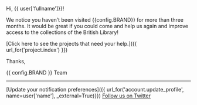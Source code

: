 Hi, {{ user['fullname']}}!

We notice you haven’t been visited {{config.BRAND}} for more than three months.
It would be great if you could come and help us again and improve access to the
collections of the British Library!

[Click here to see the projects that need your help.]({{ url_for('project.index') }})

Thanks,

{{ config.BRAND }} Team

***
[Update your notification preferences]({{ url_for('account.update_profile', name=user['name'], _external=True)}})
[Follow us on Twitter](http://twitter.com/LibCrowds)
